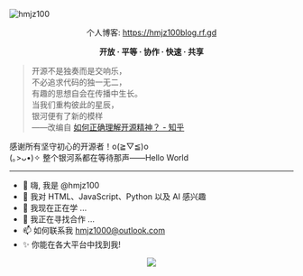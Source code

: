 ![hmjz100](https://socialify.git.ci/hmjz100/hmjz100/image?description=1&descriptionEditable=你能在各大平台中找到我~&font=Jost&logo=https%3A%2F%2Favatars.githubusercontent.com%2Fu%2F98228280&name=1&pattern=Circuit%20Board&theme=Auto)
<p align="center">个人博客: <a target="_blank" href="https://hmjz100blog.rf.gd">https://hmjz100blog.rf.gd</a></p>
<p align="center"><b>开放 · 平等 · 协作 · 快速 · 共享</b></p>

> 开源不是独奏而是交响乐，  
> 不必追求代码的独一无二，  
> 有趣的思想自会在传播中生长。  
> 当我们重构彼此的星辰，  
> 银河便有了新的模样  
> ——改编自 [如何正确理解开源精神？ - 知乎](https://www.zhihu.com/question/383024084)

感谢所有坚守初心的开源者！o(≧▽≦)o  
(｡>ᴗ•)✧ 整个银河系都在等待那声——Hello World

---

- 👋 嗨, 我是 @hmjz100
- 👀 我对 HTML、JavaScript、Python 以及 AI 感兴趣
- 🌱 我现在正在学 ...
- 💞️ 我正在寻找合作 ...
- 📫 如何联系我 hmjz1000@outlook.com
- ✨ 你能在各大平台中找到我!
  
<p align="center">
  <img src="https://views.whatilearened.today/views/github/hmjz100/hmjz100.svg"></img>
</p>

<!---
- 👋 Hi, I’m @hmjz100
- 👀 I’m interested in ...
- 🌱 I’m currently learning ...
- 💞️ I’m looking to collaborate on ...
- 📫 How to reach me ...

hmjz100/hmjz100 是一个 ✨ 特殊的 ✨ 存储库，因为它的 `README.md`（此文件）出现在您的 GitHub 个人资料中。
您可以单击“预览”链接查看您的更改。

<p align="center">
  <img src="https://views.whatilearened.today/views/github/hmjz100/hmjz100.svg"></img>
  <br/>
  <img src="https://greasyfork.org/rails/active_storage/blobs/redirect/eyJfcmFpbHMiOnsiZGF0YSI6MTQ5Njk0LCJwdXIiOiJibG9iX2lkIn19--1e4816b53eee84fdaba7448a49298de518c30282/wechat.webp" alt="微信二维码" width="300px" height="300px">
  <br/>
  <i>赞赏</i>
</p>

https://avatar/s.githu/busercontent.com/u/98228280 width="150vh"

hmjz100/hmjz100 is a ✨ special ✨ repository because its `README.md` (this file) appears on your GitHub profile.
You can click the Preview link to take a look at your changes.

<br><br><br><br><br>
如你所见，Online-disk-direct-link-download-assistant是一个很直接的机器翻译，<br>
所以我取了一个新名字：LinkSwift

<img src="https://views.whatilearened.today/views/github/hmjz100/hmjz100.svg"></img>
![Views](https://views.whatilearened.today/views/github/hmjz100/hmjz100.svg)

<center>
	<p>
南村群童欺我老无力，忍能对面为盗贼。
	</p>
	<p>
因平台过于落后，此处脚本已经停止更新，请各位移步 Github 以安装此脚本的最新版
	</p>
	<p>
https://github.com/hmjz100/LinkSwift

	</p>
</center>

<center>
	<p>
		<img alt="GreasyFork Version" src="https://img.shields.io/badge/dynamic/json?label=版本&url=https://greasyfork.org/scripts/449291.json&query=version&logo=greasyfork&logoColor=white&labelColor=%23670000&color=%23574AB8&style=for-the-badge&cacheSeconds=10">
		<img alt="GreasyFork Good Rings" src="https://img.shields.io/badge/dynamic/json?label=好评&url=https://greasyfork.org/scripts/449291.json&query=good_ratings&logo=greasyfork&logoColor=white&labelColor=%23670000&color=gold&style=for-the-badge&cacheSeconds=10">
		<img alt="Github Stargazers" src="https://img.shields.io/github/stars/hmjz100/Online-disk-direct-link-download-assistant?label=星标&logo=github&logoColor=white&labelColor=black&color=gold&style=for-the-badge&cacheSeconds=10">
		<img alt="GreasyFork Daily Install" src="https://img.shields.io/badge/dynamic/json?label=日装&url=https://greasyfork.org/scripts/449291.json&query=daily_installs&logo=greasyfork&logoColor=white&labelColor=%23670000&color=blue&style=for-the-badge&cacheSeconds=10">
		<img alt="GreasyFork Total Install" src="https://img.shields.io/badge/dynamic/json?label=总装&url=https://greasyfork.org/scripts/449291.json&query=total_installs&logo=greasyfork&logoColor=white&labelColor=%23670000&color=blue&style=for-the-badge&cacheSeconds=10">
		<img alt="Github Forks" src="https://img.shields.io/github/forks/hmjz100/Online-disk-direct-link-download-assistant?label=复刻&logo=github&logoColor=white&labelColor=black&color=grey&style=for-the-badge&cacheSeconds=10">
		<br/>
		<img alt="Github Licence" src="https://img.shields.io/github/license/hmjz100/Online-disk-direct-link-download-assistant?label=许可&logo=github&logoColor=white&labelColor=black&color=grey&style=for-the-badge&cacheSeconds=10">
		<img alt="GreasyFork Licence" src="https://img.shields.io/greasyfork/l/449291?label=许可&logo=greasyfork&logoColor=white&labelColor=%23670000&color=grey&style=for-the-badge&cacheSeconds=10">
		<br/>
		<img alt="今日诗词" src="https://v2.jinrishici.com/one.svg">
		<br/>
		↓&nbsp;&nbsp;↓&nbsp;&nbsp;↓&nbsp;&nbsp;↓&nbsp;&nbsp;↓
	</p>
	<p>
		脚本并不支持加速下载，除非你办了对应网盘的会员
		<br/>
		但还能精简网盘的界面，避免臃肿到屏幕放不下内容
		<br/>
		不仅能够精简网盘界面，还支持美化网盘界面主题色
		<br/>
		（主题效果请翻到此页底部查看）
		<br/>
		↓&nbsp;&nbsp;↓&nbsp;&nbsp;↓&nbsp;&nbsp;↓&nbsp;&nbsp;↓
	</p>
	<p>
		佳作无人？能者先赏。也欢迎大家试试看 <a href="https://greasyfork.org/scripts/459404" target="_blank">国家智慧教育公共服务平台助手</a>，支持免登录查看各种内容
		<br/>
		自己做出的小玩意，欢迎大家试试看 <a href="https://greasyfork.org/scripts/519767" target="_blank">夸克网盘会员青春版</a>
		<br/>
		基于涛之雨大佬的脚本做出了个新的小玩意，欢迎大家试试看 <a href="https://greasyfork.org/scripts/519078" target="_blank">阿里云盘会员青春版</a>
		<br/>
		基于Qing大佬的脚本做出了个新的小玩意，欢迎大家试试看 <a href="https://greasyfork.org/scripts/513528" target="_blank">(改)123云盘下载助手</a>
		<br/>

		基于Gwen大佬的脚本做出了个新的小玩意，欢迎大家试试看 <a href="https://greasyfork.org/scripts/501407" target="_blank">(改)百度网盘会员青春版</a>
		<br/>
		↓&nbsp;&nbsp;↓&nbsp;&nbsp;↓&nbsp;&nbsp;↓&nbsp;&nbsp;↓
	</p>
</center>

## 说明

基于[【网盘直链下载助手】](https://www.baiduyun.wiki/install.html)修改 
- 原作者：[油小猴](https://www.youxiaohu.com/)
- 原脚本：[https://greasyfork.org/scripts/436446](https://greasyfork.org/scripts/436446) 
- 原脚本 Github 仓库：[https://github.com/syhyz1990/baiduyun](https://github.com/syhyz1990/baiduyun)
- 本脚本开源至 Github：[https://github.com/hmjz100/Online-disk-direct-link-download-assistant](https://github.com/hmjz100/Online-disk-direct-link-download-assistant)

<center>
	<p>
		<img alt="Starchart" src="https://starchart.cc/hmjz100/Online-disk-direct-link-download-assistant.svg?variant=adaptive&line=%23574ab8">
		<br/>
		Github 星标历史
	</p>
</center>

## 简介

现已支持百度阿里天翼迅雷夸克移动六大网盘，可使用IDM等工具下载，完美适配Chrome等18种浏览器，可在无法安装客户端的环境下使用，助手免费开源。😎

![Tampermonkey BETA 篡改猴测试版](https://img.shields.io/chrome-web-store/v/gcalenpjmijncebpfijmoaglllgpjagf.svg?label=Tampermonkey%20BETA%20篡改猴测试版&logo=tampermonkey&logoColor=red&color=red)
![TamperMonkey 篡改猴](https://img.shields.io/chrome-web-store/v/dhdgffkkebhmkfjojejmpbldmpobfkfo.svg?label=Tampermonkey%20篡改猴&logo=tampermonkey&logoColor=white&color=brightgreen)  
![Google Chrome-≥76.0](https://img.shields.io/badge/Google_Chrome-≥76.0-yellow.svg)
![Microsoft Edge-≥88.0](https://img.shields.io/badge/Microsoft_Edge-≥88.0-blue.svg)
![支持平台](https://img.shields.io/badge/支持平台-Windows_|_Mac_|_Linux_|_Android-blueviolet.svg)

#### 卑微的小标题

这个脚本只有一个人在修改\~如果喜欢的话还请留个[好评](https://greasyfork.org/scripts/449291/feedback)和[Star](https://github.com/hmjz100/Online-disk-direct-link-download-assistant)哦\~或者在评论区随便句话也行的(>_<)，还可以来[看看我的其他脚本!](https://greasyfork.org/zh-CN/users/893941-hmjz100)  
- 如有bug等问题请前往Github发[issues反馈](https://github.com/hmjz100/Online-disk-direct-link-download-assistant/issues)  
- 或者在[GreasyFork反馈](https://greasyfork.org/scripts/449291/feedback)，如果看到的话我会尽量修改。  

## 版本号

V. 1.0.9.6（改自 6.2.7 版本）  
- 如果 此处公布的脚本版本号 与 您获取到本脚本的网站 上公布的脚本版本号不一致，请不要安装，因为那可能是盗脚本的网站   
例如 MonkeyFork 就是盗用本脚本的网站之一，本脚本目前仅在 Github 与 Greasy(或者Sleazy?)Fork 还有 ScriptCat 发布，如果您是在其他渠道获取到本脚本的，请不要安装。

## 各网盘官方会员购买渠道

|   名称   | 渠道 | 链接 | 注释 |
|----------|------|------|------|
| 百度网盘 | 官网 | [https://pan.baidu.com/buy/checkoutcounter](https://pan.baidu.com/buy/checkoutcounter) | / |
| 百度网盘 | 淘宝 | [https://baiduwangpan.tmall.com/search.htm?spm=a1z10.1-b-s.w5001-24038116938.4.2d6f62e1KI4QRJ](https://baiduwangpan.tmall.com/search.htm?spm=a1z10.1-b-s.w5001-24038116938.4.2d6f62e1KI4QRJ) | 优惠以及短时下载券 |
| 百度网盘 | 京东 | [https://mall.jd.com/view_search-1367141-0-99-1-24-1.html](https://mall.jd.com/view_search-1367141-0-99-1-24-1.html) | 优惠以及短时下载券 |
| 阿里云盘 | 官网 | [https://www.aliyundrive.com/drive/membership](https://www.aliyundrive.com/drive/membership) | / |
| 天翼云盘 | 官网 | [https://cloud.189.cn/web/vip](https://cloud.189.cn/web/vip) | / |
| 迅雷云盘 | 官网 | [https://vip.xunlei.com/](https://vip.xunlei.com/) | / |
| 夸克网盘 | 官网 | [https://pan.quark.cn/list](https://pan.quark.cn/list) | / |
| 移动云盘 | 官网 | [https://vip.yun.139.com/vip/](https://vip.yun.139.com/vip/) | / |

## 更新日志

| 版本号 | 创建日期 | 更新日志 |
| -------- | -------- | -------- |
| 1.0.9.6 | 2024年10月28日 | 1、支持在百度网盘中选择文件夹下载；|
|         |                | 2、优化部分提示。|
| 1.0.9.5 | 2024年10月14日 | 1、修复因代码逻辑错误而无法获取链接的 Bug。|
| 1.0.9.4 | 2024年10月09日 | 1、修复因百度网盘 AccessToken 过期导致无法获取链接的 Bug。|
| 1.0.9.3 | 2024年08月10日 | 1、若网盘不支持在分享中下载，将仅显示保存网盘按钮；|
|         |                | 2、优化下载界面，支持选择 Iframe 或 Blob 的方式来下载文件，增加按钮的提示文本；|
|         |                | 3、优化 CSS 样式，统一了 SweetAlert2 按钮样式，同时适配了 Dark Reader 插件，界面更协调；|
|         |                | 4、支持修改油小猴网站主题色；|
|         |                | 5、原有主题相关设置现已移动至助手美化页面中。|
| 1.0.9.2 | 2024年08月04日 | 1、修复使用API下载时有可能会导致IDM无限弹窗的Bug。|
| 1.0.9.1 | 2024年07月30日 | 1、修复在百度网盘旧版下脚本无法删除元素的Bug。|
| 1.0.9   | 2024年07月29日 | 1、跟进官方V6.2.7，修复因无法进行百度授权而导致获取直链报错 9019 的 Bug。|
| 1.0.8.9 | 2024年07月22日 | 1、跟进官方V6.2.3，优化保存到网盘提示，修复阿里云盘、移动云盘失效的问题；|
|         |                | 2、优化修改网盘主题的代码，减少对页面的破坏。|
| 1.0.8.8 | 2024年05月09日 | 1、修复下载菜单字体过小的Bug。|
| 1.0.8.7 | 2024年05月08日 | 1、修复在阿里云盘分享页面下点击“未点亮”按钮时没有任何反应的Bug；|
|         |                | 2、更新并优化网盘界面精简规则；<br/>3、支持更换 百度网盘、阿里云盘、迅雷云盘、夸克网盘、移动云盘 界面的主题颜色。|
| 1.0.8.6 | 2024年04月08日 | 1、新增移动云盘会员中心页面，可在网盘中点击“会员中心”按钮查看(但无法使用第三方支付)。|
| 1.0.8.5 | 2024年04月07日 | 1、跟进官方V6.1.6，修复迅雷网盘分享页面无法选中文件，修复移动云盘无法判断页面。|
| 1.0.8.4 | 2024年04月07日 | 1、修复因重复绑定按钮而导致命令重复执行的Bug；|
|         |                | 2、优化调试信息界面排版；|
|         |                | 3、移除对百度网盘手机网页版的支持。|
| 1.0.8.3 | 2024年02月11日 | 1、适配阿里云盘新域名alipan.com。|
| 1.0.8.2 | 2023年11月29日 | 1、更换新图标。|
| 1.0.8.1 | 2023年11月25日 | 1、修复因重复绑定按钮而导致RPC下载会发送多条下载请求的Bug；|
|         |                | 2、选择不使用油小猴服务器时，“用ghproxy连接Github仓库”更换为“用jsdelivr连接Github仓库”；|
|         |                | 3、跟进官方V6.1.4版本，修复移动网盘无法获取链接，支持阿里云盘新域名alipan.com。|
| 1.0.8   | 2023年11月05日 | 1、修复迅雷网盘勾选文件后仍提示未勾选。|
| 1.0.7.9 | 2023年11月05日 | 1、更新精简网盘元素匹配规则，防止因通知横条而导致不能点到“API下载”以下的按钮。|
| 1.0.7.8 | 2023年09月10日 | 1、跟进官方V6.1.2，加入V2接口；|
|         |                | 2、修复百度网盘下载时因为获取不到accessToken而一直转圈。|
| 1.0.7.7 | 2023年09月03日 | 1、修复百度网盘的按钮会因为主题不同而被改变颜色的Bug；|
|         |                | 2、更新夸克网盘按钮与界面。|
| 1.0.7.6 | 2023年09月01日 | 1、修复“注入”功能；|
|         |                | 2、黑暗模式支持随设置热切换。|
| 1.0.7.5 | 2023年08月31日 | 1、修复阿里云盘下载逻辑；|
|         |                | 2、精简代码；|
|         |                | 3、支持深色模式；|
|         |                | 4、修改部分提示文本；|
|         |                | 5、修改部分CSS；|
|         |                | 6、设置可测试RPC连接。|
| 1.0.7.4 | 2023年08月27日 | 1、优化下载逻辑；|
|         |                | 2、修复阿里云盘无法使用API下载。|
| 1.0.7.3 | 2023年08月24日 | 1、如果出现网络请求错误时支持自动重新请求；|
|         |                | 2、可选择是否使用油小猴服务器。 |
| 1.0.7.2 | 2023年07月29日 | 1、修复使用RPC下载时会重复发送链接的Bug。 |
| 1.0.7.1 | 2023年07月27日 | 1、\[实验功能，不影响正常使用\]支持百度网盘手机网页版，勾选文件后可在顶栏找到“下载助手”按钮。 |
| 1.0.7   | 2023年07月26日 | 1、重构夸克网盘、阿里云盘按钮。 |
| 1.0.6.9 | 2023年07月25日 | 1、下载窗口加入关闭按钮。 |
| 1.0.6.8 | 2023年07月24日 | 1、修复夸克网盘按钮错位。 |
| 1.0.6.7 | 2023年07月24日 | 1、将百度网盘界面修改为主题色，可在设置选择是否修改；|
|         |                | 2、增加主题色名称，更改部分内容颜色；|
|         |                | 3、移动云盘API下载支持批量复制；|
|         |                | 4、优化控制台输出结果；|
|         |                | 5、百度网盘API下载不使用IDM时可以显示剩余时间；|
|         |                | 6、“取消点亮按钮”按钮的位置现已移动到设置页面。|
|         |                | 7、homo特有的彩蛋又回来力(喜)。 |
| 1.0.6.6 | 2023年06月07日 | 1、修复暗号错误。 |
| 1.0.6.5 | 2023年06月04日 | 1、修复即使输入正确暗号也不能成功点亮按钮的服务器错误。 |
| 1.0.6.4 | 2023年06月02日 | 1、跟进官方V6.1.1版本，修复阿里云盘获取下载链接时的问题。 |
| 1.0.6.3 | 2023年05月19日 | 1、照顾小屏幕用户，将始终显示复制全部链接的按钮；|
|         |                | 2、增加取消下载时的动画。 |
| 1.0.6.2 | 2023年05月08日 | 1、修复部分界面错位，实现CSS内置；|
|         |                | 2、百度网盘界面将变得更加简洁。 |
| 1.0.6.1 | 2023年05月06日 | 1、新增百度云盘API下载支持复制链接；
|         |                | 2、为了照顾手机浏览器用户，增大项目之间间隙，新增隐藏IDM提示选项，可在助手设置中启用；|
|         |                | 3、修改CSS，界面会出现更多的主题色；|
|         |                | 4、支持在游小猴官网查看暗号；|
|         |                | 5、修复部分语法错误。 |
| 1.0.6   | 2023年04月15日 | 1、修复了打开阿里云盘分享连接时因下载移动端广告导致只能点击API下载；|
|         |                | 2、跟进官方6.0.4版本，修复夸克网盘获取下载链接失效、支持移动云盘。 |
| 1.0.5.5 | 2023年04月01日 | 1、感谢[Night-stars](https://greasyfork.org/users/1049890-night-stars-1)的帮助，修复因为原作者服务器导致的初始化暗号识别错误；|
|         |                | 2、修改一些文本以及提供给服务器的信息。 |
| 1.0.5.4 | 2023年03月13日 | 1、小修小改css，让主题色出现在更多地方；|
|         |                | 2、修改下载链接获取失败的提示；|
|         |                | 3、增加更多的主题色，可在助手设置查看；|
|         |                | 4、homo彩蛋被删去力（悲）。 |
| 1.0.5.3 | 2023年03月10日 | 1、阿里云盘可以摸到下载菜单了。 |
| 1.0.5.2 | 2022年10月04日 | 1、增加脚本信息菜单；|
|         |                | 2、优化阿里云盘显示svg图片；|
|         |                | 3、修改弹窗按钮颜色。 |
| 1.0.5.1 | 2022年09月30日 | 1、修复在切换按钮主题后夸克网盘不能正常显示按钮。 |
| 1.0.5   | 2022年09月21日 | 1、跟进官方5.9.4版，修复文件名识别。 |
| 1.0.4   | 2022年08月13日 | 1、修复了原作者留下的夸克网盘切换文件夹就多一个“下载助手”按钮的大BUG；|
|         |                | 2、在下载菜单增加“助手设置”“更新日志”按钮；|
|         |                | 3、修改阿里云盘和夸克网盘下载助手按钮样式；|
|         |                | 4、增加“取消点亮按钮”油猴菜单；|
|         |                | 5、修改部分css，使其与选择的主题更贴切。 |
| 1.0.3   | 2022年08月11日 | 1、增加homo特有的彩蛋 |
| 1.0.2   | 2022年08月10日 | 1、修改并加宽界面，调整部分css，使Sweetalert2界面更美观，更与原版相近；|
|         |                | 2、修改部分提示文字，使文字更容易复制。 |
| 1.0.1   | 2022年08月10日 | 1、去除更新提示；|
|         |                | 2、更新Sweetalert2至11版本。 |
| 1.0.0   | 2022年08月10日 | 1、增加“注入”功能（bushi）； |
|         |                | 2、去除广告。|
|         |                | (脚本发布)|

---

<center>这是给认真阅读完README文件的人的赞美</center>
<center>个人博客: <a target="_blank" href="https://addbeflashlite.epizy.com">https://addbeflashlite.epizy.com</a></center>

---

```
在代码的世界里，光芒四射，  
每一行代码都是一段心跳的旋律。  
指尖飞舞，如画笔在画布上滑过，  
在屏幕上勾勒出无限的可能。  
  
白天黑夜，思绪在编译，  
逻辑与创意交织，成就了梦想的翅膀。  
错误与调试，是成长的脚印，  
每一次改进，都是智慧的升华。  
  
JavaScript 如魔法，操控着网页的灵魂，  
HTML 是坚实的骨架，撑起网络的基础结构。  
CSS 是缤纷的色彩，为梦想涂上斑斓的画卷，  
AI 是我们的未来，指引着我们前行的方向。  
  
编程之旅，充满挑战与激情，  
每一次运行，都是探索未知的冒险。  
代码如诗，诉说着我们的故事，  
在这数字的海洋中，追寻无尽的可能。
```

<img src="https://greasyfork.org/rails/active_storage/blobs/redirect/eyJfcmFpbHMiOnsiZGF0YSI6MTQ5Njk0LCJwdXIiOiJibG9iX2lkIn19--1e4816b53eee84fdaba7448a49298de518c30282/wechat.webp" alt="微信二维码" width="300px" height="300px">

> 菩提本无树,明镜亦非台。本来无一物,何处惹尘埃。——《菩提偈》惠能  
>  
> 开放、平等、协作、快速、共享。 ——互联网精神  
>  
> 开源的理念追求的并不是独一无二，而是传播有趣的东西，你并不一定非要做出别人无法做出的东西。只要有趣，你可以把别人的东西做出来，别人也可以把你的东西做出来，仍然能从中获得一些乐趣，可以极大的满足人创造的需求。——[如何正确理解开源精神？ -知乎](https://www.zhihu.com/question/383024084)

感谢任何为开源社区做奉献的人！当然也包括我改的项目的原作者o(≧▽≦)o  

<img src="https://github-readme-stats.vercel.app/api?username=hmjz100&show_icons=true"></img>
--->
